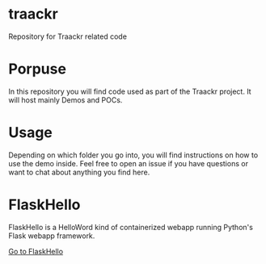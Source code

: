 # traackr
Repository for Traackr related code

# Porpuse
In this repository you will find code used as part of the Traackr project.
It will host mainly Demos and POCs.

# Usage
Depending on which folder you go into, you will find instructions on how to use the demo inside.
Feel free to open an issue if you have questions or want to chat about anything you find here.

# FlaskHello
FlaskHello is a HelloWord kind of containerized webapp running Python's Flask webapp framework.

[Go to FlaskHello](./flaskHello/flaskhello.md)

